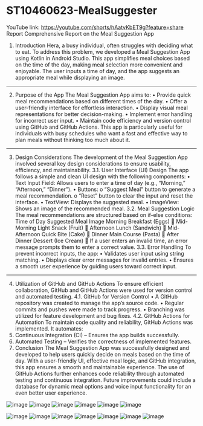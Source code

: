 # ST10460623-MealSuggester
YouTube link: https://youtube.com/shorts/hAatvKbET9g?feature=share 
Report
Comprehensive Report on the Meal Suggestion App
1. Introduction
Hera, a busy individual, often struggles with deciding what to eat. To address this problem, we developed a Meal Suggestion App using Kotlin in Android Studio. This app simplifies meal choices based on the time of the day, making meal selection more convenient and enjoyable. The user inputs a time of day, and the app suggests an appropriate meal while displaying an image.
________________________________________
2. Purpose of the App
The Meal Suggestion App aims to:
•	Provide quick meal recommendations based on different times of the day.
•	Offer a user-friendly interface for effortless interaction.
•	Display visual meal representations for better decision-making.
•	Implement error handling for incorrect user input.
•	Maintain code efficiency and version control using GitHub and GitHub Actions.
This app is particularly useful for individuals with busy schedules who want a fast and effective way to plan meals without thinking too much about it.
________________________________________
3. Design Considerations
The development of the Meal Suggestion App involved several key design considerations to ensure usability, efficiency, and maintainability.
3.1. User Interface (UI) Design
The app follows a simple and clean UI design with the following components:
•	Text Input Field: Allows users to enter a time of day (e.g., “Morning,” “Afternoon,” “Dinner”).
•	Buttons:
o	“Suggest Meal” button to generate a meal recommendation.
o	“Reset” button to clear the input and reset the interface.
•	TextView: Displays the suggested meal.
•	ImageView: Shows an image of the recommended meal.
3.2. Meal Suggestion Logic
The meal recommendations are structured based on if-else conditions:
Time of Day	Suggested Meal	Image
Morning	Breakfast (Eggs)	🥚
Mid-Morning	Light Snack (Fruit)	🍎
Afternoon	Lunch (Sandwich)	🥪
Mid-Afternoon	Quick Bite (Cake)	🍰
Dinner	Main Course (Pasta)	🍝
After Dinner	Dessert (Ice Cream)	🍨
If a user enters an invalid time, an error message prompts them to enter a correct value.
3.3. Error Handling
To prevent incorrect inputs, the app:
•	Validates user input using string matching.
•	Displays clear error messages for invalid entries.
•	Ensures a smooth user experience by guiding users toward correct input.
________________________________________
4. Utilization of GitHub and GitHub Actions
To ensure efficient collaboration, GitHub and GitHub Actions were used for version control and automated testing.
4.1. GitHub for Version Control
•	A GitHub repository was created to manage the app’s source code.
•	Regular commits and pushes were made to track progress.
•	Branching was utilized for feature development and bug fixes.
4.2. GitHub Actions for Automation
To maintain code quality and reliability, GitHub Actions was implemented. It automates:
1.	Continuous Integration (CI) – Ensures the app builds successfully.
2.	Automated Testing – Verifies the correctness of implemented features.
5. Conclusion
The Meal Suggestion App was successfully designed and developed to help users quickly decide on meals based on the time of day. With a user-friendly UI, effective meal logic, and GitHub integration, this app ensures a smooth and maintainable experience. The use of GitHub Actions further enhances code reliability through automated testing and continuous integration. Future improvements could include a database for dynamic meal options and voice input functionality for an even better user experience.
      
       
![image](https://github.com/user-attachments/assets/ad393637-b69a-4e35-b39e-53bb63d8fcd3)
![image](https://github.com/user-attachments/assets/4ca70616-0821-4357-bd9f-5e3a7161e533)
![image](https://github.com/user-attachments/assets/7d0e14cf-bca1-4aba-a06a-432c7189492b)
![image](https://github.com/user-attachments/assets/9b01c6aa-d047-4086-a5d2-fea35f91e1e5)
![image](https://github.com/user-attachments/assets/4e00a647-8329-478f-b1b9-25a192662de8)
![image](https://github.com/user-attachments/assets/6504a8b6-08a0-4679-8495-36decf4d2450)

![image](https://github.com/user-attachments/assets/e0ecb4fd-e266-46e7-aa72-76a31e29f7d9)
![image](https://github.com/user-attachments/assets/3d364151-66a8-4e7e-8b73-f833fb9db1cf)
![image](https://github.com/user-attachments/assets/c7ea4108-4d9e-4bcb-a1db-0637c6f02f67)
![image](https://github.com/user-attachments/assets/5b6d81bc-2d58-447f-82c9-b1b44b99e825)
![image](https://github.com/user-attachments/assets/f8e48a11-039d-482b-9dbc-ffc6fa41e623)
![image](https://github.com/user-attachments/assets/7f20d584-3c0f-4e20-b8da-5227fc0fb359)
![image](https://github.com/user-attachments/assets/32e422a0-7358-421a-bf09-71c6cc6e7c8d)


